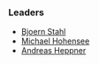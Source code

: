 ### Leaders
* [Bjoern Stahl](mailto:)
* [Michael Hohensee](mailto:michael.hohensee@owasp.org)
* [Andreas Heppner](mailto:)
